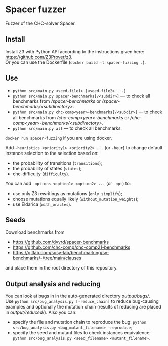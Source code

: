 # Spacer fuzzer
Fuzzer of the CHC-solver Spacer.

## Install
Install Z3 with Python API according to the instructions given here: https://github.com/Z3Prover/z3.  
Or you can use the Dockerfile (`docker build -t spacer-fuzzing .`).

## Use
* `python src/main.py <seed-file1> [<seed-file2> ...]`  
* `python src/main.py spacer-benchmarks[/<subdir>]` — to check all benchmarks from _/spacer-benchmarks_ or _/spacer-benchmarks/\<subdirectory\>_.  
* `python src/main.py chc-comp<year>-benchmarks[/<subdir>]` — to check all benchmarks from _/chc-comp\<year\>-benchmarks_ or _/chc-comp\<year\>-benchmarks/\<subdirectory\>_.  
* `python src/main.py all` — to check all benchmarks.  

`docker run spacer-fuzzing` if you are using docker.  

Add `-heuristics <priority1> <priority2> ...` (or `-heur`) to change default instance selection to the selection based on:  
* the probability of transitions (`transitions`);  
* the probability of states (`states`);  
* chc-difficulty (`difficulty`).  

You can add `-options <option1> <option2> ...` (or `-opt`) to:  
* use only Z3 rewritings as mutations (`only_simplify`);  
* choose mutations equally likely (`without_mutation_weights`);  
* use Eldarica (`with_oracles`).  

## Seeds
Download benchmarks from
* https://github.com/dvvrd/spacer-benchmarks  
* https://github.com/chc-comp/chc-comp21-benchmarks  
* https://gitlab.com/sosy-lab/benchmarking/sv-benchmarks/-/tree/main/clauses  

and place them in the root directory of this repository.  

## Output analysis and reducing
You can look at bugs in in the auto-generated directory _output/bugs/_.  
Use `python src/bug_analysis.py [-reduce_chain]` to reduce bug-сausing examples and optionally the mutation chain (results of reducing are placed in _output/reduced/_). Also you can:  
* specify the file and mutation chain to reproduce the bug: `python src/bug_analysis.py <bug_mutant_filename> -reproduce`;  
* specify the seed and mutant files to check instances equivalence: `python src/bug_analysis.py <seed_filename> <mutant_filename>`.

